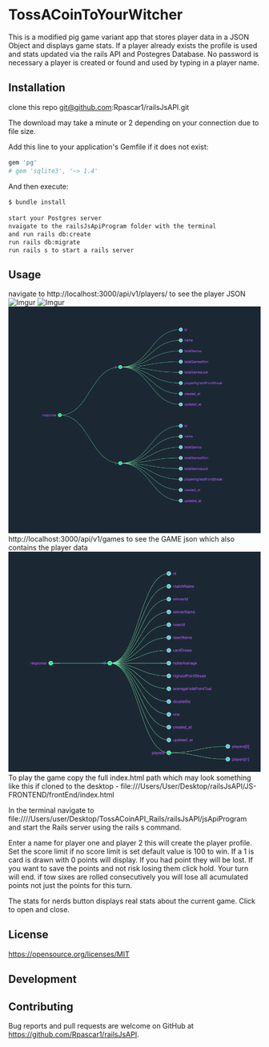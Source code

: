 # TossACoinToYourWitcher

This is a modified pig game variant app that stores player data in a JSON Object and displays game stats. If a player already exists the profile is used and stats updated via the rails API and Postegres Database. No password is necessary a player is created or found and used by typing in a player name.


## Installation
clone this repo git@github.com:Rpascar1/railsJsAPI.git

The download may take a minute or 2 depending on your connection due to file size.

Add this line to your application's Gemfile if it does not exist:

```ruby
gem 'pg'
# gem 'sqlite3', '~> 1.4'
```
And then execute:

    $ bundle install

    start your Postgres server
    nvaigate to the railsJsApiProgram folder with the terminal
    and run rails db:create
    run rails db:migrate
    run rails s to start a rails server

## Usage

  navigate to
  http://localhost:3000/api/v1/players/ to see the player JSON
  ![Imgur](https://i.imgur.com/nn9atxr.pngs=200)
  ![Imgur](https://i.imgur.com/UFvh1k7.pngs=200)
  ![](IMAGES/JSONPLAYERS.png)
  http://localhost:3000/api/v1/games to see the GAME json which also contains the player data
  ![](IMAGES/JSONGAME.png)
To play the game copy the full index.html path which may look something like this if cloned to the desktop -
file:///Users/User/Desktop/railsJsAPI/JS-FRONTEND/frontEnd/index.html

In the terminal navigate to file:////Users/user/Desktop/TossACoinAPI_Rails/railsJsAPI/jsApiProgram and start the Rails server using the rails s command.

Enter a name for player one and player 2 this will create the player profile.
Set the score limit if no score limit is set default value is 100 to win.
If a 1 is card is drawn with 0 points will display. If you had point they will be lost.
If you want to save the points and not risk losing them click hold.
Your turn will end.
if tow sixes are rolled consecutively you will lose all acumulated points not just the points for this turn.

The stats for nerds button displays real stats about the current game. Click to open and close.

## License
https://opensource.org/licenses/MIT

## Development



## Contributing

Bug reports and pull requests are welcome on GitHub at https://github.com/Rpascar1/railsJsAPI.
